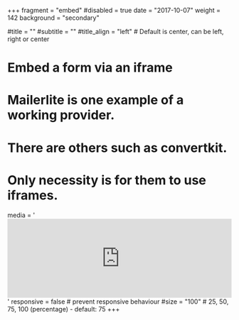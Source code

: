 +++
fragment = "embed"
#disabled = true
date = "2017-10-07"
weight = 142
background = "secondary"

#title = ""
#subtitle = ""
#title_align = "left" # Default is center, can be left, right or center

# Embed a form via an iframe
# Mailerlite is one example of a working provider.
# There are others such as convertkit.
# Only necessity is for them to use iframes.
media = '<iframe src="https://landing.mailerlite.com/webforms/landing/m0h9d7" style="border: none; width: 100%; height: 178px;"></iframe>'
responsive = false # prevent responsive behaviour
#size = "100" # 25, 50, 75, 100 (percentage) - default: 75
+++
